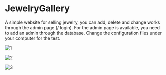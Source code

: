 # JewelryGallery
A simple website for selling jewelry, you can add, delete and change works through the admin page (/ login). For the admin page is available, you need to add an admin through the database. Change the configuration files under your computer for the test.

![1](https://user-images.githubusercontent.com/58511144/82151516-decba780-986c-11ea-901f-f1fa30ce9457.png)

![2](https://user-images.githubusercontent.com/58511144/82151551-01f65700-986d-11ea-80c3-936a83976f98.png)

![3](https://user-images.githubusercontent.com/58511144/82151564-120e3680-986d-11ea-905c-5f0c2d5ac2c7.png)
